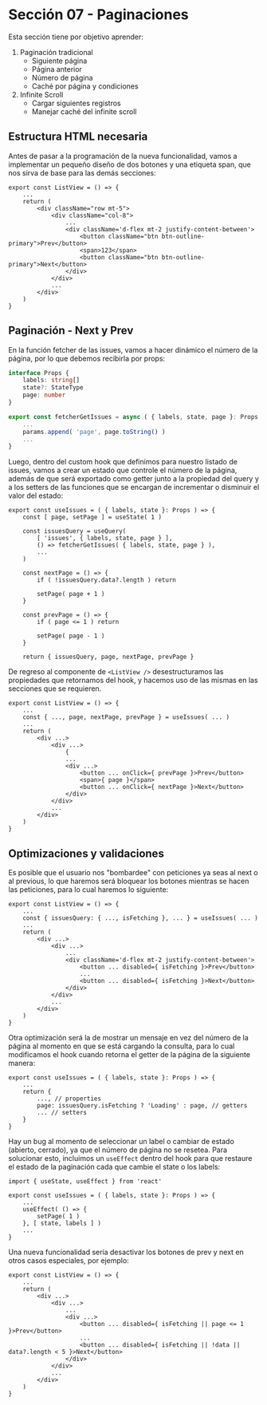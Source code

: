 # Sección 07 - Paginaciones

Esta sección tiene por objetivo aprender:

1. Paginación tradicional
    - Siguiente página
    - Página anterior
    - Número de página
    - Caché por página y condiciones
2. Infinite Scroll
    - Cargar siguientes registros
    - Manejar caché del infinite scroll

## Estructura HTML necesaria

Antes de pasar a la programación de la nueva funcionalidad, vamos a implementar un pequeño diseño de dos botones y una etiqueta span, que nos sirva de base para las demás secciones:

```tsx
export const ListView = () => {
    ...
    return (
        <div className="row mt-5">
            <div className="col-8">
                ...
                <div className='d-flex mt-2 justify-content-between'>
                    <button className="btn btn-outline-primary">Prev</button>
                    <span>123</span>
                    <button className="btn btn-outline-primary">Next</button>
                </div>
            </div>
            ...
        </div>
    )
}
```

## Paginación - Next y Prev

En la función fetcher de las issues, vamos a hacer dinámico el número de la página, por lo que debemos recibirla por props:

```ts
interface Props {
    labels: string[]
    state?: StateType
    page: number
}

export const fetcherGetIssues = async ( { labels, state, page }: Props ): Promise<IssueType[]> => {
    ...
    params.append( 'page', page.toString() )
    ...
}
```

Luego, dentro del custom hook que definimos para nuestro listado de issues, vamos a crear un estado que controle el número de la página, además de que será exportado como getter junto a la propiedad del query y a los setters de las funciones que se encargan de incrementar o disminuir el valor del estado:

```tsx
export const useIssues = ( { labels, state }: Props ) => {
    const [ page, setPage ] = useState( 1 )

    const issuesQuery = useQuery(
        [ 'issues', { labels, state, page } ],
        () => fetcherGetIssues( { labels, state, page } ),
        ...
    )

    const nextPage = () => {
        if ( !issuesQuery.data?.length ) return

        setPage( page + 1 )
    }

    const prevPage = () => {
        if ( page <= 1 ) return

        setPage( page - 1 )
    }

    return { issuesQuery, page, nextPage, prevPage }
```

De regreso al componente de `<ListView />` desestructuramos las propiedades que retornamos del hook, y hacemos uso de las mismas en las secciones que se requieren.

```tsx
export const ListView = () => {
    ...
    const { ..., page, nextPage, prevPage } = useIssues( ... )
    ...
    return (
        <div ...>
            <div ...>
                {
                ...
                <div ...>
                    <button ... onClick={ prevPage }>Prev</button>
                    <span>{ page }</span>
                    <button ... onClick={ nextPage }>Next</button>
                </div>
            </div>
            ...
        </div>
    )
}
```

## Optimizaciones y validaciones

Es posible que el usuario nos "bombardee" con peticiones ya seas al next o al previous, lo que haremos será bloquear los botones mientras se hacen las peticiones, para lo cual haremos lo siguiente:

```tsx
export const ListView = () => {
    ...
    const { issuesQuery: { ..., isFetching }, ... } = useIssues( ... )
    ...
    return (
        <div ...>
            <div ...>
                ...
                <div className='d-flex mt-2 justify-content-between'>
                    <button ... disabled={ isFetching }>Prev</button>
                    ...
                    <button ... disabled={ isFetching }>Next</button>
                </div>
            </div>
            ...
        </div>
    )
}
```

Otra optimización será la de mostrar un mensaje en vez del número de la página al momento en que se está cargando la consulta, para lo cual modificamos el hook cuando retorna el getter de la página de la siguiente manera:

```tsx
export const useIssues = ( { labels, state }: Props ) => {
    ...
    return {
        ..., // properties
        page: issuesQuery.isFetching ? 'Loading' : page, // getters
        ... // setters
    }
}
```

Hay un bug al momento de seleccionar un label o cambiar de estado (abierto, cerrado), ya que el número de página no se resetea. Para solucionar esto, incluimos un `useEffect` dentro del hook para que restaure el estado de la paginación cada que cambie el state o los labels:

```tsx
import { useState, useEffect } from 'react'

export const useIssues = ( { labels, state }: Props ) => {
    ...
    useEffect( () => {
        setPage( 1 )
    }, [ state, labels ] )
    ...
}
```

Una nueva funcionalidad sería desactivar los botones de prev y next en otros casos especiales, por ejemplo:

```tsx
export const ListView = () => {
    ...
    return (
        <div ...>
            <div ...>
                ...
                <div ...>
                    <button ... disabled={ isFetching || page <= 1 }>Prev</button>
                    ...
                    <button ... disabled={ isFetching || !data || data?.length < 5 }>Next</button>
                </div>
            </div>
            ...
        </div>
    )
}
```
